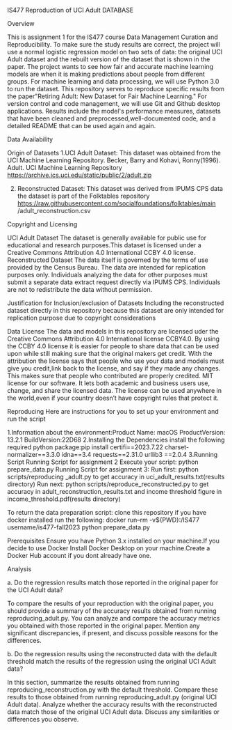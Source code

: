 IS477 Reproduction of UCI Adult DATABASE

Overview

This is assignment 1 for the IS477 course Data Management Curation and Reproducibility. To make sure the study results are correct, the project will use a normal logistic regression model on two sets of data: the original UCI Adult dataset and the rebuilt version of the dataset that is shown in the paper. The project wants to see how fair and accurate machine learning models are when it is making predictions about people from different groups. For machine learning and data processing, we will use Python 3.0 to run the dataset. This repository serves to reproduce specific results from the paper"Retiring Adult: New Dataset for Fair Machine Learning." For version control and code management, we will use Git and Github desktop applications. Results include the model's performance measures, datasets that have been cleaned and preprocessed,well-documented code, and a detailed README that can be used again and again.

Data Availability

Origin of Datasets
1.UCI Adult Dataset: This dataset was obtained from the UCI Machine Learning Repository. Becker, Barry and Kohavi, Ronny(1996). Adult. UCI Machine Learning Repository
https://archive.ics.uci.edu/static/public/2/adult.zip 

2. Reconstructed Dataset: This dataset was derived from IPUMS CPS data the dataset is part of the Folktables repository
https://raw.githubusercontent.com/socialfoundations/folktables/main /adult_reconstruction.csv

Copyright and Licensing

UCI Adult Dataset The dataset is generally available for public use for educational and research purposes.This dataset is licensed under a Creative Commons Attribution 4.0 International CCBY 4.0 license.
Reconstructed Dataset The data itself is governed by the terms of use provided by the Census Bureau. The data are intended for replication purposes only. Individuals analyzing the data for other purposes must submit a separate data extract request directly via IPUMS CPS. Individuals are not to redistribute the data without permission.

Justification for Inclusion/exclusion of Datasets
Including the reconstructed dataset directly in this repository because this dataset are only intended for replication purpose due to copyright considerations

Data License
The data and models in this repository are licensed uder the Creative Commons Attribution 4.0 International license CCBY4.0. By using the CCBY 4.0 license it is easier for people to share data that can be used upon while still making sure that the original makers get credit.
With the attribution the license says that people who use your data and models must give you credit,link back to the license, and say if they made any changes. This makes sure that people who contributed are properly credited. MIT license for our software. It lets both academic and business users use, change, and share the licensed data. The license can be used anywhere in the world,even if your country doesn’t have copyright rules that protect it. 

Reproducing
Here are instructions for you to set up your environment and run the script

1.Information about the environment:Product Name: macOS ProductVersion: 13.2.1 BuildVersion:22D68
2.Installing the Dependencies
install the following required python package:pip install certifi==2023.7.22 charset-normalizer==3.3.0 idna==3.4 requests==2.31.0 urllib3 ==2.0.4
3.Running Script Running Script for assignment 2
Execute your script: python prepare_data.py
Running Script for assignment 3:
Run first: python scripts/reproducing _adult.py to get accuracy in uci_adult_results.txt(results directory)
Run next: python scripts/reproduce_reconstructed.py to get accuracy in adult_reconstruction_results.txt and income threshold figure in income_threshold.pdf(results directory)

To return the data preparation script:
clone this repository
if you have docker installed run the following:
docker run–rm -v${PWD}:/IS477 username/is477-fall2023 python prepare_data.py

Prerequisites
Ensure you have Python 3.x installed on your machine.If you decide to use Docker Install Docker Desktop on your machine.Create a Docker Hub account if you dont already have one.

Analysis

a. Do the regression results match those reported in the original paper for the UCI Adult data?

To compare the results of your reproduction with the original paper, you should provide a summary of the accuracy results obtained from running reproducing_adult.py. You can analyze and compare the accuracy metrics you obtained with those reported in the original paper. Mention any significant discrepancies, if present, and discuss possible reasons for the differences.

b. Do the regression results using the reconstructed data with the default threshold match the results of the regression using the original UCI Adult data?

In this section, summarize the results obtained from running reproducing_reconstruction.py with the default threshold. Compare these results to those obtained from running reproducing_adult.py (original UCI Adult data). Analyze whether the accuracy results with the reconstructed data match those of the original UCI Adult data. Discuss any similarities or differences you observe.
